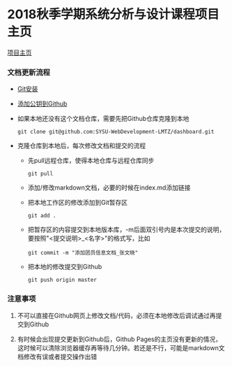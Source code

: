 # 2018秋季学期系统分析与设计课程项目主页

[项目主页](https://sysu-webdevelopment-lmtz.github.io/dashboard/)

### 文档更新流程

- [Git安装](https://www.liaoxuefeng.com/wiki/0013739516305929606dd18361248578c67b8067c8c017b000/00137396287703354d8c6c01c904c7d9ff056ae23da865a000)

- [添加公钥到Github](https://www.liaoxuefeng.com/wiki/0013739516305929606dd18361248578c67b8067c8c017b000/001374385852170d9c7adf13c30429b9660d0eb689dd43a000)

- 如果本地还没有这个文档仓库，需要先把Github仓库克隆到本地
    ```
    git clone git@github.com:SYSU-WebDevelopment-LMTZ/dashboard.git
    ```

- 克隆仓库到本地后，每次修改文档和提交的流程

    - 先pull远程仓库，使得本地仓库与远程仓库同步
        ```
        git pull
        ```

    - 添加/修改markdown文档，必要的时候在index.md添加链接

    - 把本地工作区的修改添加到Git暂存区
        ```
        git add .
        ```

    - 把暂存区的内容提交到本地版本库，-m后面双引号内是本次提交的说明，要按照"<提交说明>_<名字>"的格式写，比如
        ```
        git commit -m "添加团员信息文档_张文晓"
        ```

    - 把本地的修改提交到Github
        ```
        git push origin master
        ```
### 注意事项

1. 不可以直接在Github网页上修改文档/代码，必须在本地修改后调试通过再提交到Github

2. 有时候会出现提交更新到Github后，Github Pages的主页没有更新的情况，这时候可以清除浏览器缓存再等待几分钟。若还是不行，可能是markdown文档修改有误或者提交操作出错